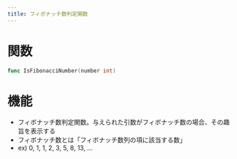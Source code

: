 ```yaml
---
title: フィボナッチ数判定関数
---
```

# 関数
```go
func IsFibonacciNumber(number int)
```

# 機能
- フィボナッチ数判定関数。与えられた引数がフィボナッチ数の場合、その趣旨を表示する
- フィボナッチ数とは「フィボナッチ数列の項に該当する数」
- ex) 0, 1, 1, 2, 3, 5, 8, 13, ...